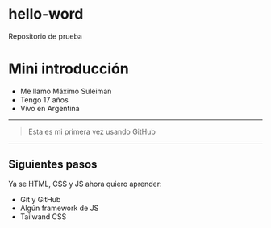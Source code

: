 # hello-word
Repositorio de prueba

# Mini introducción

- Me llamo Máximo Suleiman
- Tengo 17 años
- Vivo en Argentina
---
>Esta es mi primera vez usando GitHub
---
## Siguientes pasos
Ya se HTML, CSS y JS ahora quiero aprender:
- Git y GitHub
- Algún framework de JS 
- Tailwand CSS
